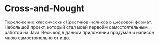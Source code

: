 # Cross-and-Nought
Переложение классических Крестиков-ноликов в цифровой формат. 
Небольшой проект, который стал моей первойм самостоятельным работой на Java. Весь код в данном приложении продуман и написон мною самостоятельно от и до.
